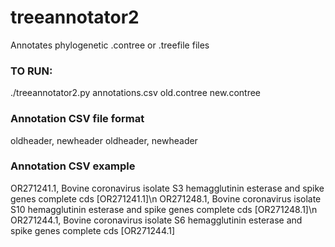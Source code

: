 # treeannotator2
Annotates phylogenetic .contree or .treefile files

### TO RUN:
./treeannotator2.py annotations.csv old.contree new.contree

### Annotation CSV file format
oldheader, newheader
oldheader, newheader

### Annotation CSV example
OR271241.1, Bovine coronavirus isolate S3 hemagglutinin esterase and spike genes complete cds [OR271241.1]\n
OR271248.1, Bovine coronavirus isolate S10 hemagglutinin esterase and spike genes complete cds [OR271248.1]\n
OR271244.1, Bovine coronavirus isolate S6 hemagglutinin esterase and spike genes complete cds [OR271244.1]

